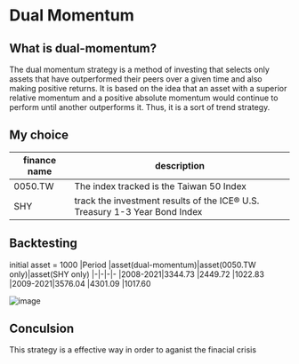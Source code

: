 # Dual Momentum

## What is dual-momentum?

The dual momentum strategy is a method of investing that selects only assets that have outperformed their peers over a given time and also making positive returns. It is based on the idea that an asset with a superior relative momentum and a positive absolute momentum would continue to perform until another outperforms it. Thus, it is a sort of trend strategy.


## My choice

|finance name|description
|-|-
|0050.TW |The index tracked is the Taiwan 50 Index
|SHY     |track the investment results of the ICE® U.S. Treasury 1-3 Year Bond Index

## Backtesting
initial asset = 1000
|Period |asset(dual-momentum)|asset(0050.TW only)|asset(SHY only)
|-|-|-|-
|2008-2021|3344.73 |2449.72 |1022.83
|2009-2021|3576.04 |4301.09 |1017.60

![image](https://user-images.githubusercontent.com/84324340/188188451-db205fac-1863-4ed1-b38a-1100837dac2d.png)

## Conculsion

This strategy is a effective way in order to aganist the finacial crisis
